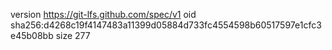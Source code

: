 version https://git-lfs.github.com/spec/v1
oid sha256:d4268c19f4147483a11399d05884d733fc4554598b60517597e1cfc3e45b08bb
size 277
